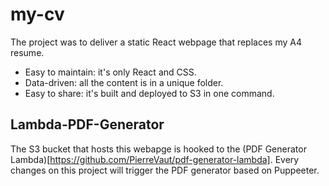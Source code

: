 # my-cv

The project was to deliver a static React webpage that replaces my A4 resume.
- Easy to maintain: it's only React and CSS.
- Data-driven: all the content is in a unique folder.
- Easy to share: it's built and deployed to S3 in one command.

## Lambda-PDF-Generator

The S3 bucket that hosts this webapge is hooked to the (PDF Generator Lambda)[https://github.com/PierreVaut/pdf-generator-lambda].
Every changes on this project will trigger the PDF generator based on Puppeeter.
